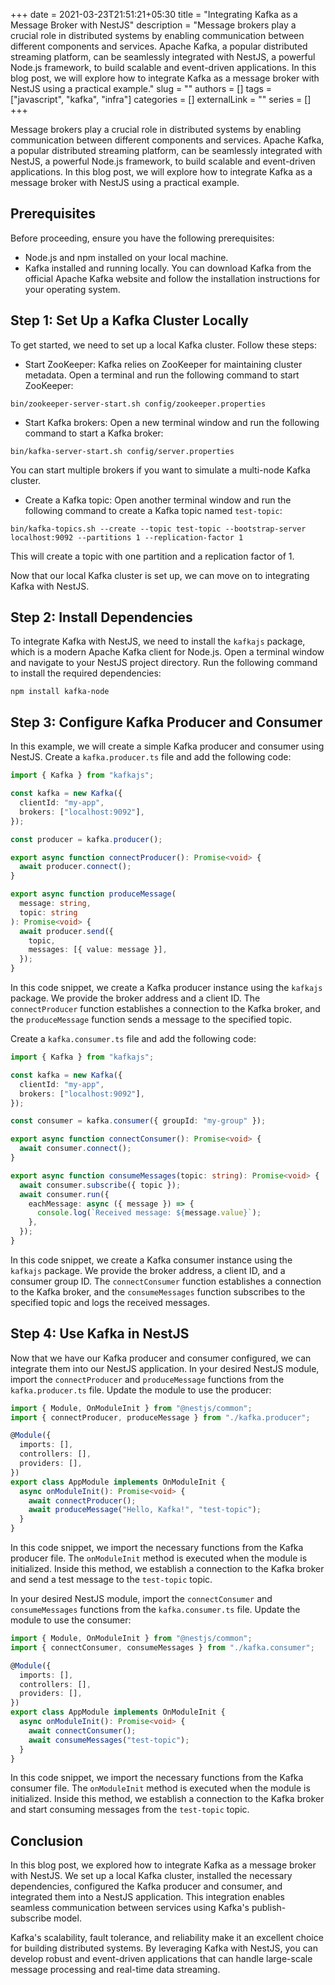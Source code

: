 +++ 
date = 2021-03-23T21:51:21+05:30
title = "Integrating Kafka as a Message Broker with NestJS"
description = "Message brokers play a crucial role in distributed systems by enabling communication between different components and services. Apache Kafka, a popular distributed streaming platform, can be seamlessly integrated with NestJS, a powerful Node.js framework, to build scalable and event-driven applications. In this blog post, we will explore how to integrate Kafka as a message broker with NestJS using a practical example."
slug = ""
authors = []
tags = ["javascript", "kafka", "infra"]
categories = []
externalLink = ""
series = []
+++

Message brokers play a crucial role in distributed systems by enabling communication between different components and services. Apache Kafka, a popular distributed streaming platform, can be seamlessly integrated with NestJS, a powerful Node.js framework, to build scalable and event-driven applications. In this blog post, we will explore how to integrate Kafka as a message broker with NestJS using a practical example.

## Prerequisites

Before proceeding, ensure you have the following prerequisites:

- Node.js and npm installed on your local machine.
- Kafka installed and running locally. You can download Kafka from the official Apache Kafka website and follow the installation instructions for your operating system.

## Step 1: Set Up a Kafka Cluster Locally

To get started, we need to set up a local Kafka cluster. Follow these steps:

- Start ZooKeeper: Kafka relies on ZooKeeper for maintaining cluster metadata. Open a terminal and run the following command to start ZooKeeper:

```shell
bin/zookeeper-server-start.sh config/zookeeper.properties
```

- Start Kafka brokers: Open a new terminal window and run the following command to start a Kafka broker:

```shell
bin/kafka-server-start.sh config/server.properties
```

You can start multiple brokers if you want to simulate a multi-node Kafka cluster.

- Create a Kafka topic: Open another terminal window and run the following command to create a Kafka topic named `test-topic`:

```shell
bin/kafka-topics.sh --create --topic test-topic --bootstrap-server localhost:9092 --partitions 1 --replication-factor 1
```

This will create a topic with one partition and a replication factor of 1.

Now that our local Kafka cluster is set up, we can move on to integrating Kafka with NestJS.

## Step 2: Install Dependencies

To integrate Kafka with NestJS, we need to install the `kafkajs` package, which is a modern Apache Kafka client for Node.js. Open a terminal window and navigate to your NestJS project directory. Run the following command to install the required dependencies:

```shell
npm install kafka-node
```

## Step 3: Configure Kafka Producer and Consumer

In this example, we will create a simple Kafka producer and consumer using NestJS.
Create a `kafka.producer.ts` file and add the following code:

```ts
import { Kafka } from "kafkajs";

const kafka = new Kafka({
  clientId: "my-app",
  brokers: ["localhost:9092"],
});

const producer = kafka.producer();

export async function connectProducer(): Promise<void> {
  await producer.connect();
}

export async function produceMessage(
  message: string,
  topic: string
): Promise<void> {
  await producer.send({
    topic,
    messages: [{ value: message }],
  });
}
```

In this code snippet, we create a Kafka producer instance using the `kafkajs` package. We provide the broker address and a client ID. The `connectProducer` function establishes a connection to the Kafka broker, and the `produceMessage` function sends a message to the specified topic.

Create a `kafka.consumer.ts` file and add the following code:

```ts
import { Kafka } from "kafkajs";

const kafka = new Kafka({
  clientId: "my-app",
  brokers: ["localhost:9092"],
});

const consumer = kafka.consumer({ groupId: "my-group" });

export async function connectConsumer(): Promise<void> {
  await consumer.connect();
}

export async function consumeMessages(topic: string): Promise<void> {
  await consumer.subscribe({ topic });
  await consumer.run({
    eachMessage: async ({ message }) => {
      console.log(`Received message: ${message.value}`);
    },
  });
}
```

In this code snippet, we create a Kafka consumer instance using the `kafkajs` package. We provide the broker address, a client ID, and a consumer group ID. The `connectConsumer` function establishes a connection to the Kafka broker, and the `consumeMessages` function subscribes to the specified topic and logs the received messages.

## Step 4: Use Kafka in NestJS

Now that we have our Kafka producer and consumer configured, we can integrate them into our NestJS application.
In your desired NestJS module, import the `connectProducer` and `produceMessage` functions from the `kafka.producer.ts` file. Update the module to use the producer:

```ts
import { Module, OnModuleInit } from "@nestjs/common";
import { connectProducer, produceMessage } from "./kafka.producer";

@Module({
  imports: [],
  controllers: [],
  providers: [],
})
export class AppModule implements OnModuleInit {
  async onModuleInit(): Promise<void> {
    await connectProducer();
    await produceMessage("Hello, Kafka!", "test-topic");
  }
}
```

In this code snippet, we import the necessary functions from the Kafka producer file. The `onModuleInit` method is executed when the module is initialized. Inside this method, we establish a connection to the Kafka broker and send a test message to the `test-topic` topic.

In your desired NestJS module, import the `connectConsumer` and `consumeMessages` functions from the `kafka.consumer.ts` file. Update the module to use the consumer:

```ts
import { Module, OnModuleInit } from "@nestjs/common";
import { connectConsumer, consumeMessages } from "./kafka.consumer";

@Module({
  imports: [],
  controllers: [],
  providers: [],
})
export class AppModule implements OnModuleInit {
  async onModuleInit(): Promise<void> {
    await connectConsumer();
    await consumeMessages("test-topic");
  }
}
```

In this code snippet, we import the necessary functions from the Kafka consumer file. The `onModuleInit` method is executed when the module is initialized. Inside this method, we establish a connection to the Kafka broker and start consuming messages from the `test-topic` topic.

## Conclusion

In this blog post, we explored how to integrate Kafka as a message broker with NestJS. We set up a local Kafka cluster, installed the necessary dependencies, configured the Kafka producer and consumer, and integrated them into a NestJS application. This integration enables seamless communication between services using Kafka's publish-subscribe model.

Kafka's scalability, fault tolerance, and reliability make it an excellent choice for building distributed systems. By leveraging Kafka with NestJS, you can develop robust and event-driven applications that can handle large-scale message processing and real-time data streaming.
